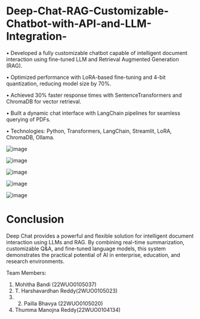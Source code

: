 # Deep-Chat-RAG-Customizable-Chatbot-with-API-and-LLM-Integration-

• Developed a fully customizable  chatbot capable of intelligent document interaction using fine-tuned LLM and Retrieval
Augmented Generation (RAG).

• Optimized performance with LoRA-based fine-tuning and 4-bit quantization, reducing model size by 70%. 

•  Achieved 30% faster response times with SentenceTransformers and ChromaDB for vector retrieval. 

•  Built a dynamic chat interface with LangChain pipelines for seamless querying of PDFs. 

•  Technologies: Python, Transformers, LangChain, Streamlit, LoRA, ChromaDB, Ollama. 



![image](https://github.com/user-attachments/assets/cbfa4545-6ce5-4580-a6eb-60291d703389)


![image](https://github.com/user-attachments/assets/123bd8fe-d417-4907-a918-084c18dd0988)


![image](https://github.com/user-attachments/assets/c6b557a7-661f-46b9-811e-293bf040c5d0)


![image](https://github.com/user-attachments/assets/f4e935f8-b3f2-4bfb-bc58-acc931708793)


![image](https://github.com/user-attachments/assets/4e9c438d-4ef1-461d-a8ff-e289e04df19e)



# Conclusion

Deep Chat provides a powerful and flexible solution for intelligent document interaction using LLMs and RAG. By combining real-time summarization, customizable Q&A, and fine-tuned language models, this system demonstrates the practical potential of AI in enterprise, education, and research environments.



Team Members:

1) Mohitha Bandi (22WUO0105037)
2) T. Harshavardhan Reddy(2WUO0105023)
3) 2) Pailla Bhavya (22WUO0105020)
4) Thumma Manojna Reddy(22WUO0104134)

